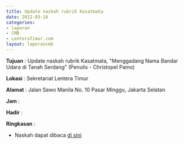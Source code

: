 ```yaml
---
title: Update naskah rubrik Kasatmata
date: 2012-03-16
categories:
- laporan
- CMB
- LenteraTimur.com
layout: laporancmb
---
```


**Tujuan** : Update naskah rubrik Kasatmata, "Menggadang Nama Bandar Udara di Tanah Serdang" (Penulis - Christopel Paino)

**Lokasi** : Sekretariat Lentera Timur

**Alamat** : Jalan Sawo Manila No. 10 Pasar Minggu, Jakarta Selatan

**Jam** : 

**Hadir** : 

**Ringkasan** : 
* Naskah dapat dibaca [di sini](http://www.lenteratimur.com/2012/03/menggadang-nama-bandar-udara-di-tanah-serdang/)
